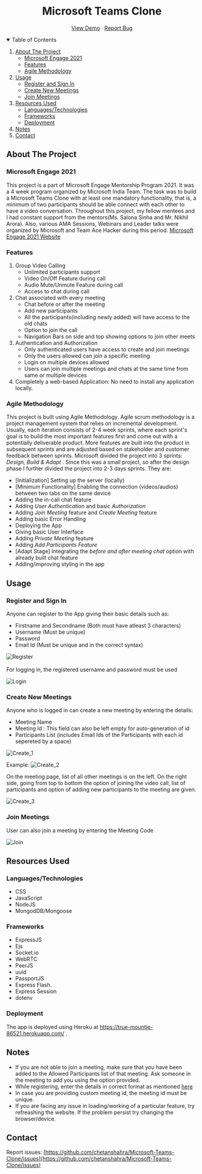 



<p align="center">
  <h1 align="center">Microsoft Teams Clone</h1>

  <p align="center">
    <a href="https://true-mountie-86521.herokuapp.com">View Demo</a>
    ·
    <a href="https://github.com/chetanshahra/Microsoft-Teams-Clone/issues">Report Bug</a>
  </p>
</p>



<!-- TABLE OF CONTENTS -->
<details open="open">
  <summary>Table of Contents</summary>
  <ol>
    <li>
      <a href="#about-the-project">About The Project</a>
      <ul>
        <li><a href="#microsoft-engage-2021">Microsoft Engage 2021</a></li>
        <li><a href="#features">Features</a></li>
        <li><a href="#agile-methodology">Agile Methodology</a></li>
      </ul>
    </li>
    <li><a href="#usage">Usage</a>
      <ul>
        <li><a href="#register-and-sign-in">Register and Sign In</a></li>
        <li><a href="#create-new-meetings">Create New Meetings</a></li>
        <li><a href="#join-meetings">Join Meetings</a></li>
      </ul>
    </li>
    <li><a href="#resources-used">Resources Used</a>
      <ul>
        <li><a href="#languagestechnologies">Languages/Technologies</a></li>
        <li><a href="#frameworks">Frameworks</a></li>
        <li><a href="#deployment">Deployment </a></li>
      </ul>
    </li>
    <li><a href="#notes">Notes</a>
    <li><a href="#contact">Contact</a>
  </ol>
</details>



<!-- ABOUT THE PROJECT -->
## About The Project

### Microsoft Engage 2021

This project is a part of Microsoft Engage Mentorship Program 2021. It was a 4 week program organized by Microsoft India Team. The task was to build a Microsoft Teams Clone with at least one mandatory functionality, that is, a minimum of two participants should be able connect with each other to have a video conversation.
Throughout this project, my fellow mentees and I had constant support from the mentors(Ms. Salona Sinha and Mr. Nikhil Arora). Also, various AMA Sessions, Webinars and Leader talks were organized by Microsoft and Team Ace Hacker during this period.
[Microsoft Engage 2021 Website](https://microsoft.acehacker.com/engage2021)

### Features
<ol>
  <li> Group Video Calling 
      <ul>
        <li> Unlimited participants support </li>
        <li> Video On/Off Feature during call </li>
        <li> Audio Mute/Unmute Feature during call </li>
        <li> Access to chat during call </li>
      </ul>
   </li>
  <li> Chat associated with every meeting
      <ul>
        <li> Chat before or after the meeting </li>
        <li> Add new participants </li>
        <li> All the participants(including newly added) will have access to the old chats </li>
        <li> Option to join the call </li>
        <li> Navigation Bars on side and top showing options to join other meets </li>
      </ul>
   </li>
  <li> Authentication and Authorization
    <ul>
        <li> Only authenticated users have access to create and join meetings </li>
        <li> Only the users allowed can join a specific meeting </li>
        <li> Login on multiple devices allowed </li>
        <li> Users can join multiple meetings and chats at the same time from same or multiple devices </li>
      </ul>
  </li>
  <li> Completely a web-based Application: No need to install any application locally.
  </li>
</ol>

### Agile Methodology
This project is built using Agile Methodology.
Agile scrum methodology is a project management system that relies on incremental development. Usually, each iteration consists of 2-4 week sprints, where each sprint's goal is to build the most important features first and come out with a potentially deliverable product. More features are built into the product in subsequent sprints and are adjusted based on stakeholder and customer feedback between sprints.
Microsoft divided the project into 3 sprints: <em> Design, Build & Adapt </em>. Since this was a small project, so after the design phase I further divided the project into 2-3 days sprints. They are:
<ul> 
  <li>[Initialization] Setting up the server (locally)</li>
  <li>[Minimum Functionality] Enabling the connection (videos/audios) between two tabs on the same device</li>
  <li>Adding the in-call chat feature</li>
  <li>Adding <em>User Authentication</em> and basic <em>Authorization</em></li>
  <li>Adding <em>Join Meeting</em> feature and <em>Create Meeting</em> feature</li>
  <li>Adding basic Error Handling</li>
  <li>Deploying the App</li>
  <li>Giving basic User Interface</li>
  <li>Adding <em>Private Meeting</em> feature </li>
  <li>Adding <em>Add Participants Feature</em>
  <li>[Adapt Stage] Integrating the <em>before and after meeting chat</em> option with already built chat feature</li>
  <li>Adding/improving styling in the app</li>
</ul>

<!-- USAGE -->
## Usage

### Register and Sign In

Anyone can register to the App giving their basic details such as:
* Firstname and Secondname (Both must have atleast 3 characters)
* Username (Must be unique)
* Password
* Email Id (Must be unique and in the correct syntax)

![Register](./images/Register.jpg)
</br></br>
For logging in, the registered username and password must be used

![Login](./images/Login.jpg)

### Create New Meetings
Anyone who is logged in can create a new meeting by entering the details:
* Meeting Name
* Meeting Id : This field can also be left empty for auto-generation of id
* Participants List (includes Email Ids of the Participants with each id sepereted by a space)

![Create_1](./images/Create_1.jpg)

Example:
![Create_2](./images/Create_2.jpg)

On the meeting page, list of all other meetings is on the left. On the right side, going from top to bottom the option of joining the video call, list of participants and option of adding new participants to the meeting are given.

![Create_3](./images/Create_3.jpg)


### Join Meetings
User can also join a meeting by entering the Meeting Code

![Join](./images/Join.jpg)

<!-- ROADMAP -->
## Resources Used

### Languages/Technologies
* CSS
* JavaScript
* NodeJS
* MongodDB/Mongoose

### Frameworks
* ExpressJS
* Ejs
* Socket.io
* WebRTC
* PeerJS
* uuid
* PassportJS
* Express Flash.
* Express Session
* dotenv

### Deployment
The app is deployed using Heroku at https://true-mountie-86521.herokuapp.com/ .

## Notes
* If you are not able to join a meeting, make sure that you have been added to the Allowed Participants list of that meeting. Ask someone in the meeting to add you using the option provided.
* While registering, enter the details in correct format as mentioned <a href="#register-and-sign-in">here</a>
* In case you are providing custom meeting id, the meeting id must be unique.
* If you are facing any issue in loading/working of a particular feature, try refreashing the website. If the problem persist try changing the browser/device.


<!-- CONTRIBUTING -->
<!-- ## Contributing -->

<!-- Contributions are what make the open source community such an amazing place to be learn, inspire, and create. Any contributions you make are **greatly appreciated**. -->

<!-- 1. Fork the Project -->
<!-- 2. Create your Feature Branch (`git checkout -b feature/AmazingFeature`) -->
<!-- 3. Commit your Changes (`git commit -m 'Add some AmazingFeature'`) -->
<!-- 4. Push to the Branch (`git push origin feature/AmazingFeature`) -->
<!-- 5. Open a Pull Request -->

<!-- CONTACT -->
## Contact
Report issues: [https://github.com/chetanshahra/Microsoft-Teams-Clone/issues](https://github.com/chetanshahra/Microsoft-Teams-Clone/issues)


